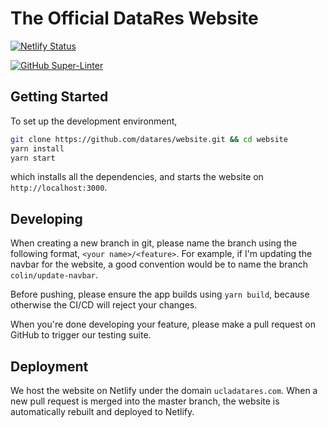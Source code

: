 # The Official DataRes Website

[![Netlify Status](https://api.netlify.com/api/v1/badges/ede91354-e171-4150-996e-564c70411cfb/deploy-status)](https://app.netlify.com/sites/celadon-salamander-26442a/deploys)

[![GitHub Super-Linter](https://github.com/datares/website/workflows/Lint%20Code%20Base/badge.svg)](https://github.com/marketplace/actions/super-linter)

## Getting Started
To set up the development environment,
```bash
git clone https://github.com/datares/website.git && cd website
yarn install
yarn start
```
which installs all the dependencies, and starts the website on `http://localhost:3000`.

## Developing
When creating a new branch in git, please name the branch using the following format, `<your name>/<feature>`.  For example, if I'm updating the navbar for the website, a good convention would be to name the branch `colin/update-navbar`.

Before pushing, please ensure the app builds using `yarn build`, because otherwise the CI/CD will reject your changes.

When you're done developing your feature, please make a pull request on GitHub to trigger our testing suite.

## Deployment
We host the website on Netlify under the domain `ucladatares.com`.  When a new pull request is merged into the master branch, the website is automatically rebuilt and deployed to Netlify.
